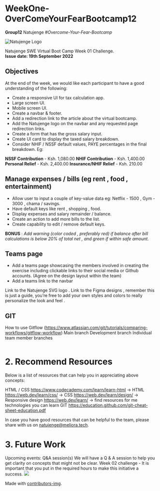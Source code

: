 # WeekOne-OverComeYourFearBootcamp12

**Group12** Natujenge _#Overcome-Your-Fear-Bootcamp_

<img src="https://natujenge.ke/assets/images/logo-wordmark.svg" alt="Natujenge Logo">

Natujenge SWE Virtual Boot Camp Week 01 Challenge.<br>
**Issue date: 19th September 2022**

## Objectives

At the end of the week, we would like each participant to have a good understanding of the following:

- Create a responsive UI for tax calculation app.
- Large screen UI.
- Mobile screen UI.
- Create a navbar & footer.
- Add a redirection link to the article about the virtual bootcamp.
- Add the Natujenge logo on the navbar and any requested page redirection links.
- Create a form that has the gross salary input.
- Create UI card to display the taxed salary breakdown.
- Consider NHIF / NSSF default values, PAYE percentages in the final breakdown.
  Eg:

**NSSF Contribution** - Ksh. 1,080.00
**NHIF Contribution** - Ksh. 1,400.00
**Personal Relief** - Ksh. 2,400.00
**Insurance/NHIF Relief** - Ksh. 210.00

## Manage expenses / bills (eg rent , food , entertainment)

- Allow user to input a couple of key-value data eg: Netflix - 1500 , Gym - 3000 , chama / savings.
- Have default keys like rent , shopping , food.
- Display expenses and salary remainder / balance.
- Create an action to add more bills to the list.
- Create capability to edit / remove default keys.

**BONUS** : _Add warning (color coded , preferably red) if balance after bill calculations is below 20% of total net , and green if within safe amount._

## Teams page

- Add a teams page showcasing the members involved in creating the exercise including clickable links to their social media or Github accounts. (Agree on the design layout within the team)
- Add a teams link to the navbar

Link to the Natujenge SVG logo .
Link to the Figma designs , remember this is just a guide, you’re free to add your own styles and colors to really personalize the look and feel .

## GIT 
How to use Gitflow (https://www.atlassian.com/git/tutorials/comparing-workflows/gitflow-workflow)
Main branch
Development branch
Individual team member branches

<img src="https://www.figma.com/file/gVqxZjOXmxHysP5wRkajKr/Tax-manager?node-id=2%3A2" alt="">

<h1>2. Recommend Resources</h1> 
Below is a list of resources that can help you in appreciating above concepts:

HTML / CSS
https://www.codecademy.com/learn/learn-html → HTML
https://web.dev/learn/css/ → CSS
https://web.dev/learn/design/ → Responsive design
https://web.dev/learn/ → find resources for me technologies you can learn
GIT
https://education.github.com/git-cheat-sheet-education.pdf

In case you have good resources that can be helpful to the team, please share with us on natujenge@meliora.tech.

<h1>3. Future Work</h2> 
Upcoming events:
Q&A session(s) 
We will have a Q & A session to help you get clarity on concepts that might not be clear. 
Week 02 challenge - 
It is important that you put in the required hours to make this initiative a success.

<!-- Copy-paste in your Readme.md file -->

<a href = "https://github.com/snipher-marube/WeekOne-OverComeYourFearBootcamp12/graphs/contributors">
  <img src = "https://contrib.rocks/image?repo = GitHub_username/repository_name"/>
</a>

Made with [contributors-img](https://contrib.rocks).
